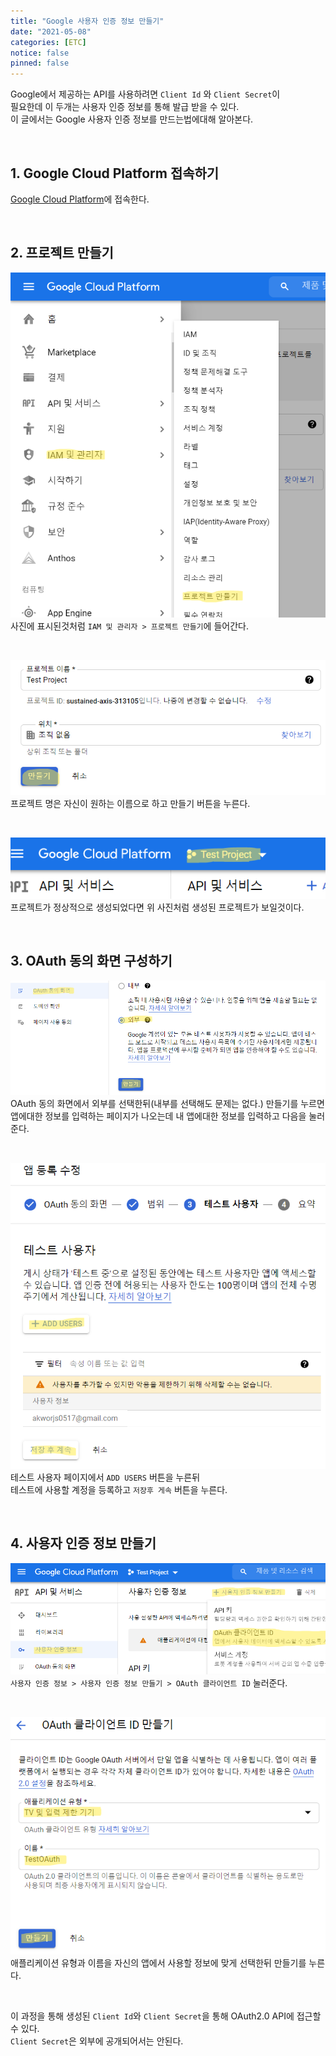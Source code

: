 ```yaml
---
title: "Google 사용자 인증 정보 만들기"
date: "2021-05-08"
categories: [ETC]
notice: false
pinned: false
---
```


Google에서 제공하는 API를 사용하려면 `Client Id` 와 `Client Secret`이  
필요한데 이 두개는 사용자 인증 정보를 통해 발급 받을 수 있다.  
이 글에서는 Google 사용자 인증 정보를 만드는법에대해 알아본다.  

<br/>

## 1. Google Cloud Platform 접속하기
[Google Cloud Platform](https://console.cloud.google.com)에 접속한다.

<br/> 

## 2. 프로젝트 만들기
![Google Cloud Platform](./GoogleCloudPlatform.png)  
사진에 표시된것처럼 `IAM 및 관리자 > 프로젝트 만들기`에 들어간다.  

<br/>

![Create Project](./CreateProject.png)  
프로젝트 명은 자신이 원하는 이름으로 하고 만들기 버튼을 누른다.  

<br/>

![Dashboard](./Dashboard.png)  
프로젝트가 정상적으로 생성되었다면 위 사진처럼 생성된 프로젝트가 보일것이다.

<br/>

## 3. OAuth 동의 화면 구성하기
![Consent](./Consent.png)  
OAuth 동의 화면에서 외부를 선택한뒤(내부를 선택해도 문제는 없다.) 만들기를 누르면  
앱에대한 정보를 입력하는 페이지가 나오는데 내 앱에대한 정보를 입력하고 다음을 눌러준다.  

<br/>

![Test User](./TestUser.png)  
테스트 사용자 페이지에서 `ADD USERS` 버튼을 누른뒤  
테스트에 사용할 계정을 등록하고 `저장후 게속` 버튼을 누른다.

<br/>

## 4. 사용자 인증 정보 만들기
![Credentials](./Credentials.png)  
`사용자 인증 정보 > 사용자 인증 정보 만들기 > OAuth 클라이언트 ID` 눌러준다.  

<br/>

![Create Credentials](./CreateCredentials.png)  
애플리케이션 유형과 이름을 자신의 앱에서 사용할 정보에 맞게 선택한뒤 만들기를 누른다.  

<br/>

이 과정을 통해 생성된 `Client Id`와 `Client Secret`을 통해 OAuth2.0 API에 접근할 수 있다.  
`Client Secret`은 외부에 공개되어서는 안된다.